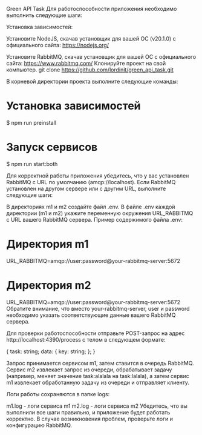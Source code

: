 Green API Task
Для работоспособности приложения необходимо выполнить следующие шаги:

Установка зависимостей:

Установите NodeJS, скачав установщик для вашей ОС (v20.1.0) с официального сайта: https://nodejs.org/

Установите RabbitMQ, скачав установщик для вашей ОС с официального сайта: https://www.rabbitmq.com/
Клонируйте проект на свой компьютер.
git clone https://github.com/lordinit/green_api_task.git


В корневой директории проекта выполните следующие команды:
# Установка зависимостей
$ npm run preinstall 

# Запуск сервисов  
$ npm run start:both   

Для корректной работы приложения убедитесь, что у вас установлен RabbitMQ с URL по умолчанию (amqp://localhost). Если RabbitMQ установлен на другом сервере или с другим URL, выполните следующие шаги:

В директориях m1 и m2 создайте файл .env.
В файле .env каждой директории (m1 и m2) укажите переменную окружения URL_RABBITMQ с URL вашего RabbitMQ сервера.
Пример содержимого файла .env:

# Директория m1
URL_RABBITMQ=amqp://user:password@your-rabbitmq-server:5672

# Директория m2
URL_RABBITMQ=amqp://user:password@your-rabbitmq-server:5672
Обратите внимание, что вместо your-rabbitmq-server, user и password необходимо указать соответствующие данные вашего RabbitMQ сервера.

Для проверки работоспособности отправьте POST-запрос на адрес http://localhost:4390/process с телом в следующем формате:


{
    task: string;
    data: {
      key: string;
    };
}

Запрос принимается сервисом m1, затем ставится в очередь RabbitMQ. Сервис m2 извлекает запрос из очереди, обрабатывает задачу (например, меняет значение task:alalala на task:lalala), а затем сервис m1 извлекает обработанную задачу из очереди и отправляет клиенту.

Логи работы сохраняются в папке logs:

m1.log - логи сервиса m1
m2.log - логи сервиса m2
Убедитесь, что вы выполнили все шаги правильно, и приложение будет работать корректно. В случае возникновения проблем, проверьте логи и конфигурацию RabbitMQ.
